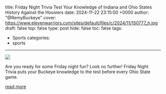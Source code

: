 title: Friday Night Trivia Test Your Knowledge of Indiana and Ohio States History Against the Hoosiers
date: 2024-11-22 23:15:00 +0000
author: "@RemyBuckeye"
cover: https://www.elevenwarriors.com/sites/default/files/c/2024/11/150777_h.jpg
draft: false
top: false
type: post
hide: false
toc: false
tags:
  - Sports
categories:
  - sports
---

![](https://www.elevenwarriors.com/sites/default/files/c/2024/11/150777_h.jpg)

Are you ready for some Friday night fun? Look no further! Friday Night Trivia puts your Buckeye knowledge to the test before every Ohio State game.

[read more](https://www.elevenwarriors.com/ohio-state-football/2024/11/150777/friday-night-trivia-test-your-knowledge-of-indiana-and-ohio-state-s-history-against-the-hoosiers)
